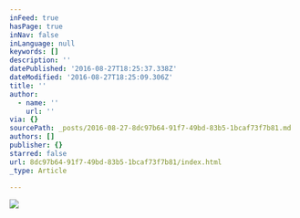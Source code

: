```yaml
---
inFeed: true
hasPage: true
inNav: false
inLanguage: null
keywords: []
description: ''
datePublished: '2016-08-27T18:25:37.338Z'
dateModified: '2016-08-27T18:25:09.306Z'
title: ''
author:
  - name: ''
    url: ''
via: {}
sourcePath: _posts/2016-08-27-8dc97b64-91f7-49bd-83b5-1bcaf73f7b81.md
authors: []
publisher: {}
starred: false
url: 8dc97b64-91f7-49bd-83b5-1bcaf73f7b81/index.html
_type: Article

---
```

![](https://the-grid-user-content.s3-us-west-2.amazonaws.com/6bfb25a0-aba2-4bd3-a6e9-a9e68e9e9699.jpg)
